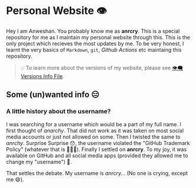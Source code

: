 # Personal Website 👁

Hey I am Anweshan. You probably know me as **anrcry**. This is a special repository for me as I maintain my personal website through this. This is the only project which recieves the most updates by me. To be very honest, I learnt the very basics of `Markdown`, `git`, *Github Actions* etc maintaing this repository.

> :bulb: To learn more about the versions of my website, please see [👁‍🗨 Versions Info File](VERSION.md).

## Some (un)wanted info 😑

### A little history about the username?

I was searching for a username which would be a part of my full name. I first thought of *anarchy*. That did not work as it was taken on most social media accounts or just not allowed on some. Then I twisted the same to *anrchy*. Surprise Surprise 😯, the username violated the "GitHub Trademark Policy" (whatever that is 🤷🏻‍♂️). Finally I settled on **anrcry**. To my joy, it was available on GitHub and all social media apps (provided they allowed me to change my "username") 🥳.

That settles the debate. My username is *anrcry...* (No one is crying, except me 😄).
